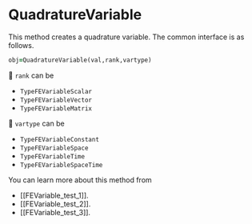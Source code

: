 # QuadratureVariable

This method creates a quadrature variable. The common interface is as follows.

```fortran
obj=QuadratureVariable(val,rank,vartype)
```

💎 `rank` can be

- `TypeFEVariableScalar`
- `TypeFEVariableVector`
- `TypeFEVariableMatrix`

🚀 `vartype` can be

- `TypeFEVariableConstant`
- `TypeFEVariableSpace`
- `TypeFEVariableTime`
- `TypeFEVariableSpaceTime`

You can learn more about this method from

- [[FEVariable_test_1]].
- [[FEVariable_test_2]].
- [[FEVariable_test_3]].
